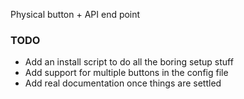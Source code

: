 Physical button + API end point

### TODO

* Add an install script to do all the boring setup stuff
* Add support for multiple buttons in the config file
* Add real documentation once things are settled
